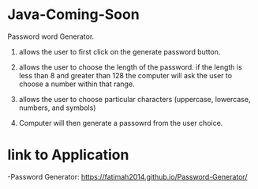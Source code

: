 # Java-Coming-Soon

Password word Generator.
1. allows the user to first click on the generate password button.

2. allows the user to choose the length of the password. if the length is less than 8 and greater than 128 the computer will ask the user to choose a number within that range. 

3. allows  the user to choose  particular characters (uppercase, lowercase, numbers, and symbols)

4. Computer will then generate a passowrd from the user choice.
# link to Application
-Password Generator: https://fatimah2014.github.io/Password-Generator/
